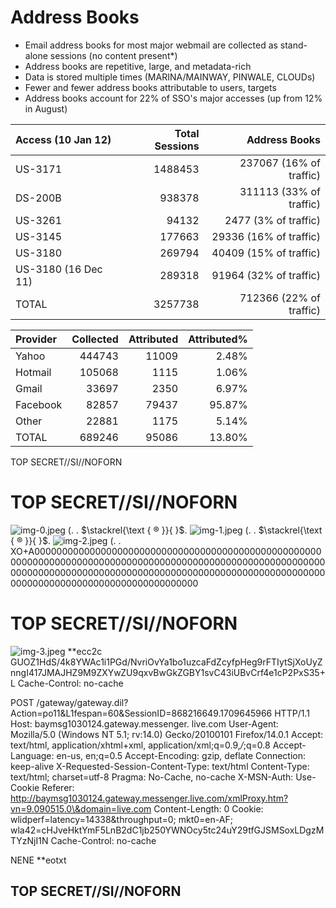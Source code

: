 # Address Books 

- Email address books for most major webmail are collected as stand-alone sessions (no content present*)
- Address books are repetitive, large, and metadata-rich
- Data is stored multiple times (MARINA/MAINWAY, PINWALE, CLOUDs)
- Fewer and fewer address books attributable to users, targets
- Address books account for 22\% of SSO's major accesses (up from 12\% in August)

| Access (10 Jan 12) | Total Sessions | Address Books |
| :-- | --: | --: |
| US-3171 | 1488453 | 237067 (16\% of traffic) |
| DS-200B | 938378 | 311113 (33\% of traffic) |
| US-3261 | 94132 | 2477 (3\% of traffic) |
| US-3145 | 177663 | 29336 (16\% of traffic) |
| US-3180 | 269794 | 40409 (15\% of traffic) |
| US-3180 (16 Dec 11) | 289318 | 91964 (32\% of traffic) |
| TOTAL | 3257738 | 712366 (22\% of traffic) |


| Provider | Collected | Attributed | Attributed\% |
| :-- | --: | --: | --: |
| Yahoo | 444743 | 11009 | $2.48 \%$ |
| Hotmail | 105068 | 1115 | $1.06 \%$ |
| Gmail | 33697 | 2350 | $6.97 \%$ |
| Facebook | 82857 | 79437 | $95.87 \%$ |
| Other | 22881 | 1175 | $5.14 \%$ |
| TOTAL | 689246 | 95086 | $13.80 \%$ |

TOP SECRET//SI//NOFORN
# TOP SECRET//SI//NOFORN 

![img-0.jpeg](img-0.jpeg)
(. . $\stackrel{\text { ® }}{ }$.
![img-1.jpeg](img-1.jpeg)
(. . $\stackrel{\text { ® }}{ }$.
![img-2.jpeg](img-2.jpeg)
(. . XO+A00000000000000000000000000000000000000000000000000000000000000000000000000000000000000000000000000000000000000000000000000000000000000000000000000000000000000000000000000000000000000000000000000000000
# TOP SECRET//SI//NOFORN 

![img-3.jpeg](img-3.jpeg)
**ecc2c
GUOZ1HdS/4k8YWAc1i1PGd/NvriOvYa1bo1uzcaFdZcyfpHeg9rFTIytSjXoUyZnngI417JMAJHZ9M9ZXYwZU9qxvBwGkZGBY1svC43iUBvCrf4e1cP2PxS35+L Cache-Control: no-cache

POST /gateway/gateway.dil?Action=po11\&L1fespan=60\&SessionID=868216649.1709645966 HTTP/1.1
Host: baymsg1030124.gateway.messenger. live.com
User-Agent: Mozilla/5.0 (Windows NT 5.1; rv:14.0) Gecko/20100101 Firefox/14.0.1
Accept: text/html, application/xhtml+xml, application/xml;q=0.9,*/*;q=0.8
Accept-Language: en-us, en;q=0.5
Accept-Encoding: gzip, deflate
Connection: keep-alive
X-Requested-Session-Content-Type: text/html
Content-Type: text/html; charset=utf-8
Pragma: No-Cache, no-cache
X-MSN-Auth: Use-Cookie
Referer: http://baymsg1030124.gateway.messenger.live.com/xmlProxy.htm?vn=9.090515.0\&domain=live.com
Content-Length: 0
Cookie: wlidperf=latency=14338\&throughput=0; mkt0=en-AF; wla42=cHJveHktYmF5LnB2dC1jb250YWNOcy5tc24uY29tfGJSMSoxLDgzMTYzNjI1N Cache-Control: no-cache

NENE
**eotxt

## TOP SECRET//SI//NOFORN
